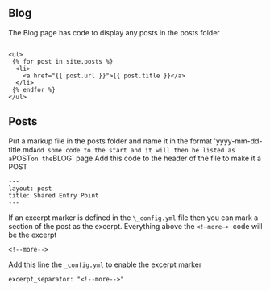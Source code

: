 

## Blog
The Blog page has code to display any posts in the posts folder

```

<ul>
 {% for post in site.posts %}
  <li>
    <a href="{{ post.url }}">{{ post.title }}</a>
  </li>
 {% endfor %}
</ul>

```

## Posts
Put a markup file in the posts folder and name it in the format
'yyyy-mm-dd-title.md`
Add some code to the start and it will then be listed as a `POST` on the `BLOG` page
Add this code to the header of the file to make it a POST

```
---
layout: post
title: Shared Entry Point
---
```

If an excerpt marker is defined in the `\_config.yml` file then you can mark a section of the post as the excerpt.
Everything above the  `<!—more—> `code will be the excerpt
```
<!--more-->
```

Add this line the `_config.yml` to enable the excerpt marker
```
excerpt_separator: "<!--more-->"
```
